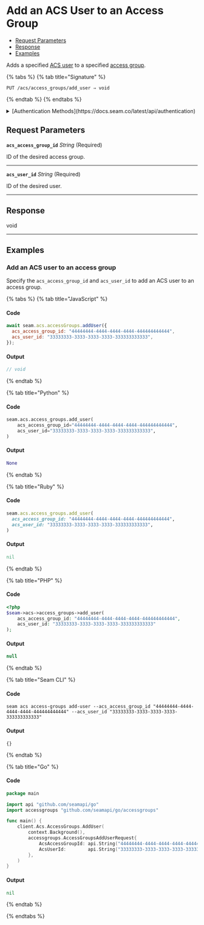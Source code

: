 # Add an ACS User to an Access Group

- [Request Parameters](./#request-parameters)
- [Response](./#response)
- [Examples](./#examples)

Adds a specified [ACS user](https://docs.seam.co/latest/capability-guides/access-systems/user-management) to a specified [access group](https://docs.seam.co/latest/capability-guides/access-systems/assigning-users-to-access-groups).

{% tabs %}
{% tab title="Signature" %}
```
PUT /acs/access_groups/add_user ⇒ void
```
{% endtab %}
{% endtabs %}

<details>

<summary>[Authentication Methods](https://docs.seam.co/latest/api/authentication)</summary>

- API key
- Personal access token
  <br>Must also include the `seam-workspace` header in the request.
</details>

## Request Parameters

**`acs_access_group_id`** *String* (Required)

ID of the desired access group.

---

**`acs_user_id`** *String* (Required)

ID of the desired user.

---


## Response

void

---

## Examples
  
### Add an ACS user to an access group

Specify the `acs_access_group_id` and `acs_user_id` to add an ACS user to an access group.

{% tabs %}
{% tab title="JavaScript" %}
#### Code

```javascript
await seam.acs.accessGroups.addUser({
  acs_access_group_id: "44444444-4444-4444-4444-444444444444",
  acs_user_id: "33333333-3333-3333-3333-333333333333",
});
```

#### Output

```javascript
// void
```
{% endtab %}

{% tab title="Python" %}
#### Code

```python
seam.acs.access_groups.add_user(
    acs_access_group_id="44444444-4444-4444-4444-444444444444",
    acs_user_id="33333333-3333-3333-3333-333333333333",
)
```

#### Output

```python
None
```
{% endtab %}

{% tab title="Ruby" %}
#### Code

```ruby
seam.acs.access_groups.add_user(
  acs_access_group_id: "44444444-4444-4444-4444-444444444444",
  acs_user_id: "33333333-3333-3333-3333-333333333333",
)
```

#### Output

```ruby
nil
```
{% endtab %}

{% tab title="PHP" %}
#### Code

```php
<?php
$seam->acs->access_groups->add_user(
    acs_access_group_id: "44444444-4444-4444-4444-444444444444",
    acs_user_id: "33333333-3333-3333-3333-333333333333"
);
```

#### Output

```php
null
```
{% endtab %}

{% tab title="Seam CLI" %}
#### Code

```seam_cli
seam acs access-groups add-user --acs_access_group_id "44444444-4444-4444-4444-444444444444" --acs_user_id "33333333-3333-3333-3333-333333333333"
```

#### Output

```seam_cli
{}
```
{% endtab %}

{% tab title="Go" %}
#### Code

```go
package main

import api "github.com/seamapi/go"
import accessgroups "github.com/seamapi/go/accessgroups"

func main() {
	client.Acs.AccessGroups.AddUser(
		context.Background(),
		accessgroups.AccessGroupsAddUserRequest{
			AcsAccessGroupId: api.String("44444444-4444-4444-4444-444444444444"),
			AcsUserId:        api.String("33333333-3333-3333-3333-333333333333"),
		},
	)
}
```

#### Output

```go
nil
```
{% endtab %}

{% endtabs %}


